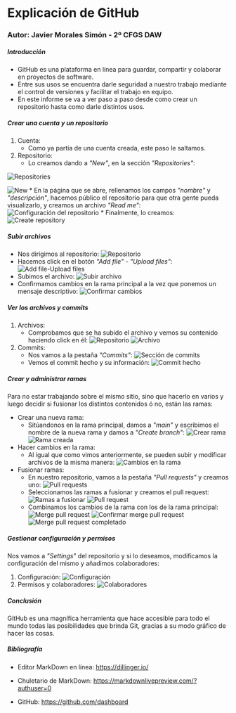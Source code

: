 # Explicación de GitHub
### Autor: Javier Morales Simón - 2º CFGS DAW
##### Introducción
* GitHub es una plataforma en línea para guardar, compartir y colaborar en proyectos de software.
* Entre sus usos se encuentra darle seguridad a nuestro trabajo mediante el control de versiones y facilitar el trabajo en equipo.
* En este informe se va a ver paso a paso desde como crear un repositorio hasta como darle distintos usos.

##### Crear una cuenta y un repositorio
1. Cuenta:
    * Como ya partía de una cuenta creada, este paso le saltamos.
2. Repositorio:
    * Lo creamos dando a _"New"_, en la sección _"Repositories"_:

![Repositories](https://github.com/JavierMoralesSimon/githubMarkdown/blob/main/capturas/1.2.1.png)

![New](https://github.com/JavierMoralesSimon/githubMarkdown/blob/main/capturas/1.2.2.png)
    * En la página que se abre, rellenamos los campos _"nombre"_ y _"descripción"_, hacemos público el repositorio para que otra gente pueda visualizarlo, y creamos un archivo _"Read me"_:
![Configuración del repositorio](https://github.com/JavierMoralesSimon/githubMarkdown/blob/main/capturas/1.2.3.png)
    * Finalmente, lo creamos:
![Create repository](https://github.com/JavierMoralesSimon/githubMarkdown/blob/main/capturas/1.2.4.png)

##### Subir archivos
* Nos dirigimos al repositorio:
![Repositorio](https://github.com/JavierMoralesSimon/githubMarkdown/blob/main/capturas/2.1.png)
* Hacemos click en el botón _"Add file"_ - _"Upload files"_:
![Add file-Upload files](https://github.com/JavierMoralesSimon/githubMarkdown/blob/main/capturas/2.2.png)
* Subimos el archivo:
![Subir archivo](https://github.com/JavierMoralesSimon/githubMarkdown/blob/main/capturas/2.3.png)
* Confirmamos cambios en la rama principal a la vez que ponemos un mensaje descriptivo:
![Confirmar cambios](https://github.com/JavierMoralesSimon/githubMarkdown/blob/main/capturas/2.4.png)
##### Ver los archivos y commits
1. Archivos:
    * Comprobamos que se ha subido el archivo y vemos su contenido haciendo click en él:
![Repositorio](https://github.com/JavierMoralesSimon/githubMarkdown/blob/main/capturas/3.1.1.png)
![Archivo](https://github.com/JavierMoralesSimon/githubMarkdown/blob/main/capturas/3.1.2.png)
2. Commits:
    * Nos vamos a la pestaña _"Commits"_:
![Sección de commits](https://github.com/JavierMoralesSimon/githubMarkdown/blob/main/capturas/3.2.1.png)
    * Vemos el commit hecho y su información:
![Commit hecho](https://github.com/JavierMoralesSimon/githubMarkdown/blob/main/capturas/3.2.2.png)
##### Crear y administrar ramas
Para no estar trabajando sobre el mismo sitio, sino que hacerlo en varios y luego decidir si fusionar los distintos contenidos ó no, están las ramas:
* Crear una nueva rama:
    * Sitúandonos en la rama principal, damos a _"main"_ y escribimos el nombre de la nueva rama y damos a _"Create branch"_:
![Crear rama](https://github.com/JavierMoralesSimon/githubMarkdown/blob/main/capturas/4.1.1.png)
![Rama creada](https://github.com/JavierMoralesSimon/githubMarkdown/blob/main/capturas/4.1.2.png)
* Hacer cambios en la rama:
    * Al igual que como vimos anteriormente, se pueden subir y modificar archivos de la misma manera:
![Cambios en la rama](https://github.com/JavierMoralesSimon/githubMarkdown/blob/main/capturas/4.2.png)
* Fusionar ramas:
    * En nuestro repositorio, vamos a la pestaña _"Pull requests"_ y creamos uno:
![Pull requests](https://github.com/JavierMoralesSimon/githubMarkdown/blob/main/capturas/4.3.1.png)
    * Seleccionamos las ramas a fusionar y creamos el pull request:
![Ramas a fusionar](https://github.com/JavierMoralesSimon/githubMarkdown/blob/main/capturas/4.3.2.png)
![Pull request](https://github.com/JavierMoralesSimon/githubMarkdown/blob/main/capturas/4.3.3.png)
    * Combinamos los cambios de la rama con los de la rama principal:
![Merge pull request](https://github.com/JavierMoralesSimon/githubMarkdown/blob/main/capturas/4.3.4.png)
![Confirmar merge pull request](https://github.com/JavierMoralesSimon/githubMarkdown/blob/main/capturas/4.3.5.png)
![Merge pull request completado](https://github.com/JavierMoralesSimon/githubMarkdown/blob/main/capturas/4.3.6.png)
##### Gestionar configuración y permisos
Nos vamos a _"Settings"_ del repositorio y si lo deseamos, modificamos la configuración del mismo y añadimos colaboradores:
1. Configuración:
![Configuración](https://github.com/JavierMoralesSimon/githubMarkdown/blob/main/capturas/5.1.png)
2. Permisos y colaboradores:
![Colaboradores](https://github.com/JavierMoralesSimon/githubMarkdown/blob/main/capturas/5.2.png)
##### Conclusión
GitHub es una magnífica herramienta que hace accesible para todo el mundo todas las posibilidades que brinda Git, gracias a su modo gráfico de hacer las cosas.
##### Bibliografía
* Editor MarkDown en línea: https://dillinger.io/
* Chuletario de MarkDown: https://markdownlivepreview.com/?authuser=0

* GitHub: https://github.com/dashboard

